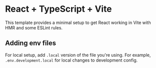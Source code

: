 # React + TypeScript + Vite

This template provides a minimal setup to get React working in Vite with HMR and some ESLint rules.

## Adding env files

For local setup, add `.local` version of the file you're using. For example, `.env.development.local` for local changes to development config.
